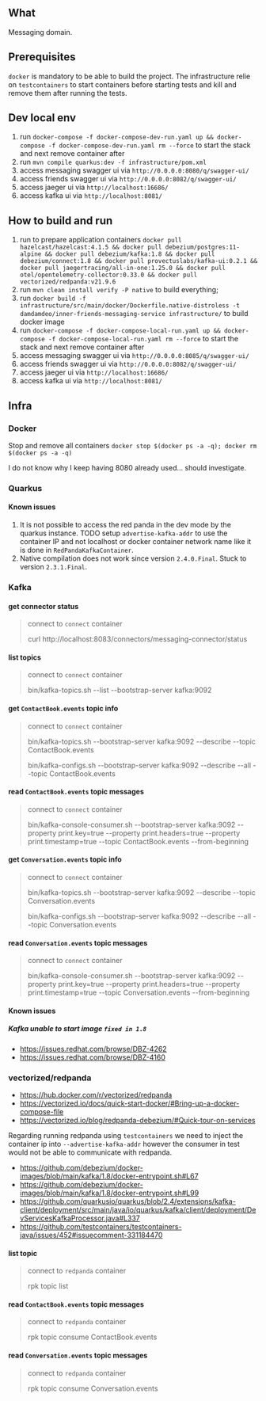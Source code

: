 ## What

Messaging domain.

## Prerequisites

`docker` is mandatory to be able to build the project. The infrastructure relie on `testcontainers` to start containers before starting tests and kill and remove them after running the tests.

## Dev local env
1. run `docker-compose -f docker-compose-dev-run.yaml up && docker-compose -f docker-compose-dev-run.yaml rm --force` to start the stack and next remove container after
1. run `mvn compile quarkus:dev -f infrastructure/pom.xml`
1. access messaging swagger ui via `http://0.0.0.0:8080/q/swagger-ui/`
1. access friends swagger ui via `http://0.0.0.0:8082/q/swagger-ui/`
1. access jaeger ui via `http://localhost:16686/`
1. access kafka ui via `http://localhost:8081/`

## How to build and run

1. run to prepare application containers `docker pull hazelcast/hazelcast:4.1.5 && docker pull debezium/postgres:11-alpine && docker pull debezium/kafka:1.8 && docker pull debezium/connect:1.8 && docker pull provectuslabs/kafka-ui:0.2.1 && docker pull jaegertracing/all-in-one:1.25.0 && docker pull otel/opentelemetry-collector:0.33.0 && docker pull vectorized/redpanda:v21.9.6`
1. run `mvn clean install verify -P native` to build everything;
1. run `docker build -f infrastructure/src/main/docker/Dockerfile.native-distroless -t damdamdeo/inner-friends-messaging-service infrastructure/` to build docker image
1. run `docker-compose -f docker-compose-local-run.yaml up && docker-compose -f docker-compose-local-run.yaml rm --force` to start the stack and next remove container after
1. access messaging swagger ui via `http://0.0.0.0:8085/q/swagger-ui/`
1. access friends swagger ui via `http://0.0.0.0:8082/q/swagger-ui/`
1. access jaeger ui via `http://localhost:16686/`
1. access kafka ui via `http://localhost:8081/`

## Infra

### Docker

Stop and remove all containers `docker stop $(docker ps -a -q); docker rm $(docker ps -a -q)`

I do not know why I keep having 8080 already used... should investigate.

### Quarkus

#### Known issues

1. It is not possible to access the red panda in the dev mode by the quarkus instance.
TODO setup `advertise-kafka-addr` to use the container IP and not localhost or docker container network name like it is done in `RedPandaKafkaContainer`.
1. Native compilation does not work since version `2.4.0.Final`. Stuck to version `2.3.1.Final`.

###  Kafka

#### get connector status

> connect to `connect` container
> 
> curl http://localhost:8083/connectors/messaging-connector/status

#### list topics

> connect to `connect` container
> 
> bin/kafka-topics.sh --list --bootstrap-server kafka:9092

#### get `ContactBook.events` topic info

> connect to `connect` container 
>
> bin/kafka-topics.sh --bootstrap-server kafka:9092 --describe --topic ContactBook.events
> 
> bin/kafka-configs.sh --bootstrap-server kafka:9092 --describe --all --topic ContactBook.events

#### read `ContactBook.events` topic messages

> connect to `connect` container
>
> bin/kafka-console-consumer.sh --bootstrap-server kafka:9092 --property print.key=true --property print.headers=true --property print.timestamp=true --topic ContactBook.events --from-beginning

#### get `Conversation.events` topic info

> connect to `connect` container 
>
> bin/kafka-topics.sh --bootstrap-server kafka:9092 --describe --topic Conversation.events
> 
> bin/kafka-configs.sh --bootstrap-server kafka:9092 --describe --all --topic Conversation.events

#### read `Conversation.events` topic messages

> connect to `connect` container
>
> bin/kafka-console-consumer.sh --bootstrap-server kafka:9092 --property print.key=true --property print.headers=true --property print.timestamp=true --topic Conversation.events --from-beginning

#### Known issues

##### Kafka unable to start image `fixed in 1.8`

- https://issues.redhat.com/browse/DBZ-4262
- https://issues.redhat.com/browse/DBZ-4160

### vectorized/redpanda

- https://hub.docker.com/r/vectorized/redpanda
- https://vectorized.io/docs/quick-start-docker/#Bring-up-a-docker-compose-file
- https://vectorized.io/blog/redpanda-debezium/#Quick-tour-on-services

Regarding running redpanda using `testcontainers` we need to inject the container ip into `--advertise-kafka-addr` however the consumer in test would not be able to communicate with redpanda.

- https://github.com/debezium/docker-images/blob/main/kafka/1.8/docker-entrypoint.sh#L67
- https://github.com/debezium/docker-images/blob/main/kafka/1.8/docker-entrypoint.sh#L99
- https://github.com/quarkusio/quarkus/blob/2.4/extensions/kafka-client/deployment/src/main/java/io/quarkus/kafka/client/deployment/DevServicesKafkaProcessor.java#L337
- https://github.com/testcontainers/testcontainers-java/issues/452#issuecomment-331184470

#### list topic

> connect to `redpanda` container
>
> rpk topic list

#### read `ContactBook.events` topic messages

> connect to `redpanda` container
>
> rpk topic consume ContactBook.events

#### read `Conversation.events` topic messages

> connect to `redpanda` container
>
> rpk topic consume Conversation.events
